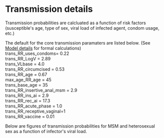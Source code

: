 Transmission details
================

Transmission probabilities are calcluated as a function of risk factors (susceptible's age, type of sex, viral load of infected agent, condom usage, etc.)

The default for the core transmission paramaters are listed below. (See [Model details](https://evonethiv.github.io/EvoNetHIV/documentation/Model_details.html) for formal calculations)   
trans\_RR\_uses\_condoms= 0.22    
trans\_RR\_LogV = 2.89  
trans\_VLbase = 4.0  
trans\_RR\_circumcised = 0.53  
trans\_RR\_age = 0.67  
max\_age\_RR\_age = 45  
trans\_base\_age = 35  
trans\_RR\_insertive\_anal\_msm = 2.9  
trans\_RR\_ins\_ai = 2.9  
trans\_RR\_rec\_ai = 17.3  
trans\_RR\_acute\_phase = 1.0  
trans\_RR\_receptive\_vaginal=1   
trans\_RR\_vaccine = 0.01  

Below are figures of transmission probabilities for MSM and heterosexual sex as a function of infector's viral load.
